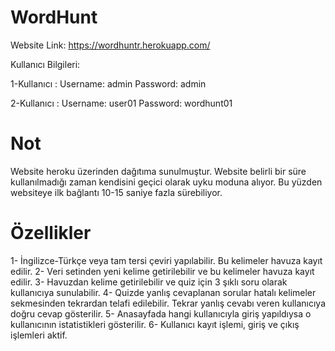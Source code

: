 # WordHunt

Website Link:
https://wordhuntr.herokuapp.com/

Kullanıcı Bilgileri:

1-Kullanıcı :
Username: admin
Password: admin

2-Kullanıcı :
Username: user01
Password: wordhunt01

# Not

Website heroku üzerinden dağıtıma sunulmuştur. Website belirli bir süre kullanılmadığı zaman kendisini geçici olarak uyku moduna alıyor. Bu yüzden websiteye ilk bağlantı 10-15 saniye fazla sürebiliyor.

# Özellikler

1- İngilizce-Türkçe veya tam tersi çeviri yapılabilir. Bu kelimeler havuza kayıt edilir.
2- Veri setinden yeni kelime getirilebilir ve bu kelimeler havuza kayıt edilir.
3- Havuzdan kelime getirilebilir ve quiz için 3 şıklı soru olarak kullanıcıya sunulabilir.
4- Quizde yanlış cevaplanan sorular hatalı kelimeler sekmesinden tekrardan telafi edilebilir. Tekrar yanlış cevabı veren kullanıcıya doğru cevap gösterilir.
5- Anasayfada hangi kullanıcıyla giriş yapıldıysa o kullanıcının istatistikleri gösterilir.
6- Kullanıcı kayıt işlemi, giriş ve çıkış işlemleri aktif.
